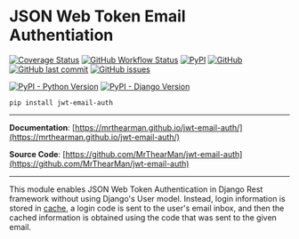 # JSON Web Token Email Authentiation

[![Coverage Status](https://coveralls.io/repos/github/MrThearMan/jwt-email-auth/badge.svg?branch=main)](https://coveralls.io/github/MrThearMan/jwt-email-auth?branch=main)
[![GitHub Workflow Status](https://img.shields.io/github/workflow/status/MrThearMan/jwt-email-auth/Tests)](https://github.com/MrThearMan/jwt-email-auth/actions/workflows/main.yml)
[![PyPI](https://img.shields.io/pypi/v/jwt-email-auth)](https://pypi.org/project/jwt-email-auth)
[![GitHub](https://img.shields.io/github/license/MrThearMan/jwt-email-auth)](https://github.com/MrThearMan/jwt-email-auth/blob/main/LICENSE)
[![GitHub last commit](https://img.shields.io/github/last-commit/MrThearMan/jwt-email-auth)](https://github.com/MrThearMan/jwt-email-auth/commits/main)
[![GitHub issues](https://img.shields.io/github/issues-raw/MrThearMan/jwt-email-auth)](https://github.com/MrThearMan/jwt-email-auth/issues)


[![PyPI - Python Version](https://img.shields.io/pypi/pyversions/jwt-email-auth)](https://pypi.org/project/jwt-email-auth)
[![PyPI - Django Version](https://img.shields.io/pypi/djversions/jwt-email-auth)](https://pypi.org/project/jwt-email-auth)

```shell
pip install jwt-email-auth
```

---

**Documentation**: [https://mrthearman.github.io/jwt-email-auth/](https://mrthearman.github.io/jwt-email-auth/)

**Source Code**: [https://github.com/MrThearMan/jwt-email-auth](https://github.com/MrThearMan/jwt-email-auth)

---

This module enables JSON Web Token Authentication in Django Rest framework without using Django's User model.
Instead, login information is stored in [cache](https://docs.djangoproject.com/en/3.2/topics/cache/#the-low-level-cache-api),
a login code is sent to the user's email inbox, and then the cached information is obtained
using the code that was sent to the given email.

